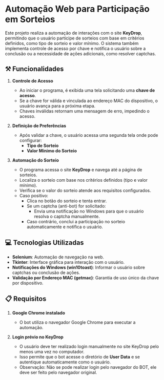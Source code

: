 # Automação Web para Participação em Sorteios  

Este projeto realiza a automação de interações com o site **KeyDrop**, permitindo que o usuário participe de sorteios com base em critérios definidos, como tipo de sorteio e valor mínimo. O sistema também implementa controle de acesso por chave e notifica o usuário sobre a conclusão ou a necessidade de ações adicionais, como resolver captchas.  

## ⚒️ Funcionalidades  

1. **Controle de Acesso**  
   - Ao iniciar o programa, é exibida uma tela solicitando uma **chave de acesso**.  
   - Se a chave for válida e vinculada ao endereço MAC do dispositivo, o usuário avança para a próxima etapa.  
   - Chaves inválidas retornam uma mensagem de erro, impedindo o acesso.  

2. **Definição de Preferências**  
   - Após validar a chave, o usuário acessa uma segunda tela onde pode configurar:  
     - **Tipo de Sorteio**  
     - **Valor Mínimo do Sorteio**  

3. **Automação do Sorteio**  
   - O programa acessa o site **KeyDrop** e navega até a página de sorteios.  
   - Localiza o sorteio com base nos critérios definidos (tipo e valor mínimo).  
   - Verifica se o valor do sorteio atende aos requisitos configurados.  
   - Caso positivo:  
     - Clica no botão do sorteio e tenta entrar.  
     - Se um captcha (anti-bot) for solicitado:  
       - Envia uma notificação no Windows para que o usuário resolva o captcha manualmente.  
     - Caso contrário, conclui a participação no sorteio automaticamente e notifica o usuário.  

## 💻 Tecnologias Utilizadas  

- **Selenium**: Automação de navegação na web.  
- **Tkinter**: Interface gráfica para interação com o usuário.  
- **Notificações do Windows (win10toast)**: Informar o usuário sobre captchas ou conclusão de ações.  
- **Validação por Endereço MAC (getmac)**: Garantia de uso único da chave por dispositivo.  

## 📋 Requisitos  

1. **Google Chrome instalado**  
   - O bot utiliza o navegador Google Chrome para executar a automação.  

2. **Login prévio no KeyDrop**  
   - O usuário deve ter realizado login manualmente no site KeyDrop pelo menos uma vez no computador.  
   - Isso permite que o bot acesse o diretório de **User Data** e se autentique automaticamente como o usuário.
   - Observação: Não se pode realizar login pelo navegador do BOT, ele deve ser feito pelo navegador original.
    

